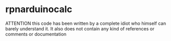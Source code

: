 # rpnarduinocalc
ATTENTION this code has been written by a complete idiot who himself can barely understand it. It also does not contain any kind of references or comments or documentation
